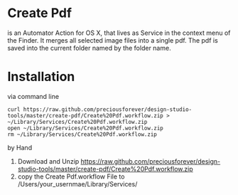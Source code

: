 # Create Pdf

is an Automator Action for OS X, that lives as Service in the context menu of the Finder.
It merges all selected image files into a single pdf. The pdf is saved into the current folder named by the folder name.

# Installation

via command line
```
curl https://raw.github.com/preciousforever/design-studio-tools/master/create-pdf/Create%20Pdf.workflow.zip > ~/Library/Services/Create%20Pdf.workflow.zip
open ~/Library/Services/Create%20Pdf.workflow.zip
rm ~/Library/Services/Create%20Pdf.workflow.zip
```

by Hand
1. Download and Unzip https://raw.github.com/preciousforever/design-studio-tools/master/create-pdf/Create%20Pdf.workflow.zip
2. copy the Create Pdf.workflow File to /Users/your_usernmae/Library/Services/